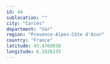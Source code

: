 ```yaml
---
id: 44
sublocation: ""
city: "Carcès"
department: "Var"
region: "Provence-Alpes-Côte d'Azur"
country: "France"
latitude: 43.4760038
longitude: 6.1826133
---
```

